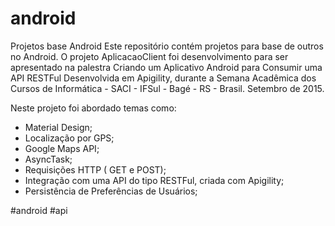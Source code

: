 # android
Projetos base Android
Este repositório contém projetos para base de outros no Android.
O projeto AplicacaoClient foi desenvolvimento para ser apresentado na palestra Criando um Aplicativo Android para Consumir uma API RESTFul Desenvolvida em Apigility, durante a Semana Acadêmica dos Cursos de Informática - SACI - IFSul - Bagé - RS - Brasil. Setembro de 2015.

Neste projeto foi abordado temas como:

- Material Design;
- Localização por GPS;
- Google Maps API;
- AsyncTask;
- Requisições HTTP ( GET e POST);
- Integração com uma API do tipo RESTFul, criada com Apigility;
- Persistência de Preferências de Usuários;

#android #api 

